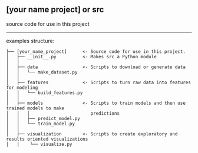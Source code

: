 [your name project] or src
--------

source code for use in this project


__________________
examples structure:
```
├── [your_name_project]      <- Source code for use in this project.
│   ├── __init__.py          <- Makes src a Python module
│   │
│   ├── data                 <- Scripts to download or generate data
│   │   └── make_dataset.py 
│   │
│   ├── features             <- Scripts to turn raw data into features for modeling
│   │   └── build_features.py
│   │
│   ├── models               <- Scripts to train models and then use trained models to make
│   │   │                       predictions
│   │   ├── predict_model.py
│   │   └── train_model.py
│   │
│   ├── visualization        <- Scripts to create exploratory and results oriented visualizations
│   │    └── visualize.py
```
